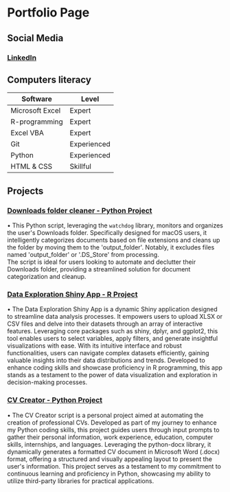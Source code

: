# Portfolio Page

## Social Media

### [LinkedIn](https://www.linkedin.com/in/christos-kyriacou-31109618b/)

## Computers literacy

| Software | Level |
|----------|----------|
| Microsoft Excel | Expert |
| R-programming | Expert |
| Excel VBA | Expert |
| Git | Experienced |
| Python | Experienced |
| HTML & CSS | Skillful |

## Projects

### [Downloads folder cleaner - Python Project](https://github.com/kyrchris/AutoFileOrganizer/tree/main)

• This Python script, leveraging the `watchdog` library, monitors and organizes the user's Downloads folder. Specifically designed for macOS users, it intelligently categorizes documents based on file extensions and cleans up the folder by moving them to the 'output_folder'. Notably, it excludes files named 'output_folder' or '.DS_Store' from processing.
<br>
The script is ideal for users looking to automate and declutter their Downloads folder, providing a streamlined solution for document categorization and cleanup.

### [Data Exploration Shiny App - R Project](https://github.com/kyrchris/Data_Exploration_Shiny_app)

• The Data Exploration Shiny App is a dynamic Shiny application designed to streamline data analysis processes. It empowers users to upload XLSX or CSV files and delve into their datasets through an array of interactive features. Leveraging core packages such as shiny, dplyr, and ggplot2, this tool enables users to select variables, apply filters, and generate insightful visualizations with ease. With its intuitive interface and robust functionalities, users can navigate complex datasets efficiently, gaining valuable insights into their data distributions and trends. Developed to enhance coding skills and showcase proficiency in R programming, this app stands as a testament to the power of data visualization and exploration in decision-making processes.

### [CV Creator - Python Project](https://github.com/kyrchris/CV_Builder)

• The CV Creator script is a personal project aimed at automating the creation of professional CVs. Developed as part of my journey to enhance my Python coding skills, this project guides users through input prompts to gather their personal information, work experience, education, computer skills, internships, and languages. Leveraging the python-docx library, it dynamically generates a formatted CV document in Microsoft Word (.docx) format, offering a structured and visually appealing layout to present the user's information. This project serves as a testament to my commitment to continuous learning and proficiency in Python, showcasing my ability to utilize third-party libraries for practical applications.
